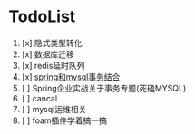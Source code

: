 # TodoList

1. [x] 隐式类型转化
2. [x] 数据库迁移
3. [x] redis延时队列
4. [x] [spring和mysql事务结合](https://blog.csdn.net/ryelqy/article/details/80019106?ops_request_misc=&request_id=&biz_id=102&utm_term=Spring%E4%BA%8B%E5%8A%A1%E5%9B%9E%E6%BB%9A&utm_medium=distribute.pc_search_result.none-task-blog-2~all~sobaiduweb~default-0-80019106)
5. [ ] Spring企业实战关于事务专题(死磕MYSQL)
6. [ ] cancal
7. [ ] mysql运维相关
8. [ ] foam插件学着搞一搞